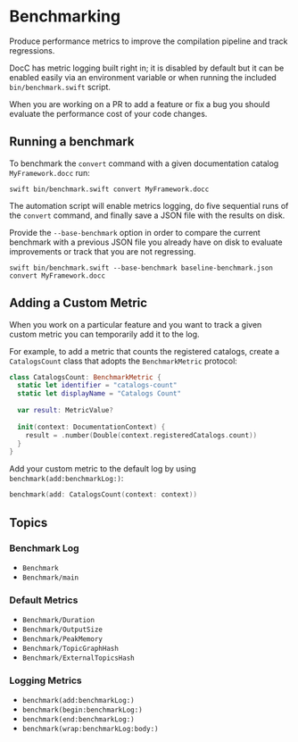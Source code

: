 # Benchmarking

Produce performance metrics to improve the compilation pipeline and track regressions.

DocC has metric logging built right in; it is disabled by default but it can be enabled easily via an environment variable or when running the included `bin/benchmark.swift` script.

When you are working on a PR to add a feature or fix a bug you should evaluate the performance cost of your code changes.

## Running a benchmark

To benchmark the `convert` command with a given documentation catalog `MyFramework.docc` run:

```
swift bin/benchmark.swift convert MyFramework.docc
```

The automation script will enable metrics logging, do five sequential runs of the `convert` command, and finally save a JSON file with the results on disk.

Provide the `--base-benchmark` option in order to compare the current benchmark with a previous JSON file you already have on disk to evaluate improvements or track that you are not regressing.

```
swift bin/benchmark.swift --base-benchmark baseline-benchmark.json convert MyFramework.docc
```

## Adding a Custom Metric

When you work on a particular feature and you want to track a given custom metric you can temporarily add it to the log.

For example, to add a metric that counts the registered catalogs, create a `CatalogsCount` class that adopts the ``BenchmarkMetric`` protocol:

```swift
class CatalogsCount: BenchmarkMetric {
  static let identifier = "catalogs-count"
  static let displayName = "Catalogs Count"
  
  var result: MetricValue?
  
  init(context: DocumentationContext) {
    result = .number(Double(context.registeredCatalogs.count))
  }
}
```

Add your custom metric to the default log by using ``benchmark(add:benchmarkLog:)``:

```swift
benchmark(add: CatalogsCount(context: context))
```

## Topics

### Benchmark Log

- ``Benchmark``
- ``Benchmark/main``

### Default Metrics

- ``Benchmark/Duration``
- ``Benchmark/OutputSize``
- ``Benchmark/PeakMemory``
- ``Benchmark/TopicGraphHash``
- ``Benchmark/ExternalTopicsHash``

### Logging Metrics

- ``benchmark(add:benchmarkLog:)``
- ``benchmark(begin:benchmarkLog:)``
- ``benchmark(end:benchmarkLog:)``
- ``benchmark(wrap:benchmarkLog:body:)``

<!-- Copyright (c) 2021 Apple Inc and the Swift Project authors. All Rights Reserved. -->
